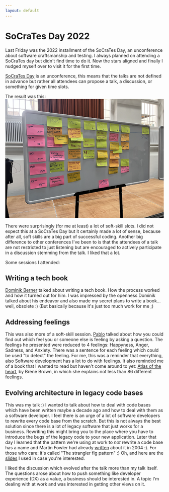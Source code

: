 ```yaml
---
layout: default
---
```


# SoCraTes Day 2022
Last Friday was the 2022 installment of the SoCraTes Day, an unconference about software craftsmanship and testing. I always planned on attending a SoCraTes day but didn't find time to do it. Now the stars aligned and finally I nudged myself over to visit it for the first time.

[SoCraTes Day](https://socrates-day.ch/) is an unconference, this means that the talks are not defined in advance but rather all attendees can propose a talk, a discussion, or something for given time slots.

The result was this:
![](assets/socrates-day-2022-schedule.png)

There were surprisingly (for me at least) a lot of soft-skill slots. I did not expect this at a SoCraTes Day but it certainly made a lot of sense, because after all, soft skills are a big part of successful coding. Another big difference to other conferences I've been to is that the attendees of a talk are not restricted to just listening but are encouraged to actively participate in a discussion stemming from the talk. I liked that a lot.

Some sessions I attended:

## Writing a tech book
[Dominik Berner](https://twitter.com/BernerDominik) talked about writing a tech book. How the process worked and how it turned out for him. I was impressed by the openness Dominik talked about his endeavor and also made my secret plans to write a book... well,  obsolete :) (But basically because it's just too much work for me ;)

## Addressing feelings
This was also more of a soft-skill session. [Pablo](https://twitter.com/escodebar_) talked about how you could find out which feel you or someone else is feeling by asking a question.  The feelings he presented were reduced to 4 feelings: Happyness, Anger, Sadness, and Anxiety. There was a sentence for each feeling which could be used "to detect" the feeling. For me, this was a reminder that everything, also Software development has a lot to do with feelings. It also reminded me of a book that I wanted to read but haven't come around to yet: [Atlas of the heart](https://www.orellfuessli.ch/shop/home/artikeldetails/A1061820362), by Brené Brown, in which she explains not less than 86 different feelings.

## Evolving architecture in legacy code bases
This was my talk :) I wanted to talk about how to deal with code bases which have been written maybe a decade ago and how to deal with them as a software developer. I feel there is an urge of a lot of software developers to rewrite every code base from the scratch. But this is not always the best solution since there is a lot of legacy software that just works for a business. Rewriting this might bring you to the place where you have to introduce the bugs of the legacy code to your new application. Later that day I learned that the pattern we're using at work to *not* rewrite a code base has a name and Martin Fowler had already [written](https://martinfowler.com/bliki/StranglerFigApplication.html) about it in 2004 :). For those who care: it's called "The strangler fig pattern" :) Oh, and here are the [slides](assets/evolving-architecture.pdf) I used in case you're interested.

I liked the discussion which evolved after the talk more than my talk itself. The questions arose about how to push something like developer experience (DX) as a value, a business should be interested in.  A topic I'm dealing with at work and was interested in getting other views on it.

